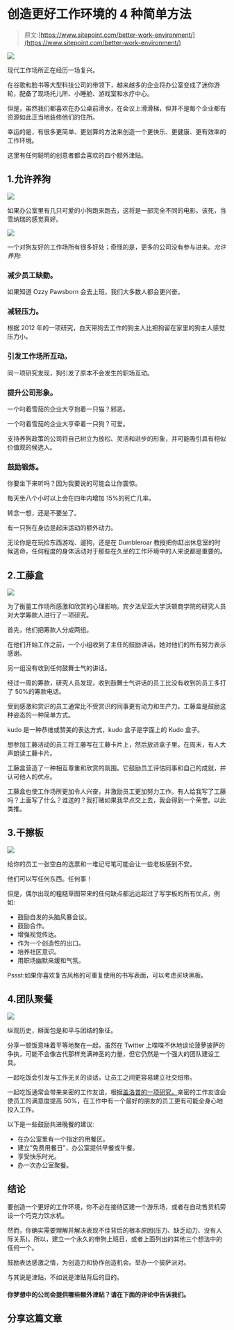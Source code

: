 # 创造更好工作环境的 4 种简单方法

> 原文:[https://www.sitepoint.com/better-work-environment/](https://www.sitepoint.com/better-work-environment/)

![](../Images/039a1f0a04518abfdf1b81e54daa81d5.png)

现代工作场所正在经历一场复兴。

在谷歌和脸书等大型科技公司的带领下，越来越多的企业将办公室变成了迷你游轮，配备了现场托儿所、小睡舱、游戏室和水疗中心。

但是，虽然我们都喜欢在办公桌前滑水，在会议上滑滑梯，但并不是每个企业都有资源如此正当地装修他们的住所。

幸运的是，有很多更简单、更划算的方法来创造一个更快乐、更健康、更有效率的工作环境。

这里有任何聪明的创意者都会喜欢的四个额外津贴。

## 1.允许养狗

![](../Images/2237c477613390f1e61db3b94bb1e5b1.png)

如果办公室里有几只可爱的小狗跑来跑去，这将是一部完全不同的电影。该死，当雪纳瑞的感觉真好。

![](../Images/530d30f657c3b45a5a422a46de70bcb3.png)

一个对狗友好的工作场所有很多好处；奇怪的是，更多的公司没有参与进来。*允许养狗:* 

### 减少员工缺勤。

如果知道 Ozzy Pawsborn 会去上班，我们大多数人都会更兴奋。

### 减轻压力。

根据 2012 年的一项研究，白天带狗去工作的狗主人比把狗留在家里的狗主人感觉压力小。

### 引发工作场所互动。

同一项研究发现，狗引发了原本不会发生的职场互动。

### 提升公司形象。

一个叼着雪茄的企业大亨抱着一只猫？邪恶。

一个叼着雪茄的企业大亨牵着一只狗？可爱。

支持养狗政策的公司将自己树立为放松、灵活和进步的形象，并可能吸引具有相似价值观的候选人。

### 鼓励锻炼。

你要坐下来听吗？因为我要说的可能会让你震惊。

每天坐八个小时以上会在四年内增加 15%的死亡几率。

转念一想，还是不要坐了。

有一只狗在身边是起床运动的额外动力。

无论你是在玩捡东西游戏、遛狗，还是在 Dumbleroar 教授把你赶出休息室的时候逃命，任何程度的身体活动对于那些在久坐的工作环境中的人来说都是重要的。

## 2.工藤盒

![](../Images/cdc2d24c2f2966f22d94922fe528c2d8.png)

为了衡量工作场所感激和欣赏的心理影响，宾夕法尼亚大学沃顿商学院的研究人员对大学筹款人进行了一项研究。

首先，他们把筹款人分成两组。

在他们开始工作之前，一个小组收到了主任的鼓励讲话，她对他们的所有努力表示感谢。

另一组没有收到任何鼓舞士气的讲话。

经过一周的筹款，研究人员发现，收到鼓舞士气讲话的员工比没有收到的员工多打了 50%的筹款电话。

受到感激和赏识的员工通常比不受赏识的同事更有动力和生产力。工藤盒是鼓励这种姿态的一种简单方式。

kudo 是一种恭维或赞美的表达方式，kudo 盒子是字面上的 Kudo 盒子。

想参加工藤活动的员工将工藤写在工藤卡片上，然后放进盒子里。在周末，有人大声朗读工藤卡片。

工藤盒营造了一种相互尊重和欣赏的氛围。它鼓励员工评估同事和自己的成就，并认可他人的优点。

工藤盒也使工作场所更加令人兴奋，并激励员工更加努力工作。有人给我写了工藤吗？上面写了什么？谁送的？我打赌如果我早点交上去，我会得到一个荣誉。以此类推。

## 3.干擦板

![](../Images/0c08160e7710b823ba034eb6ec22b8d7.png)

给你的员工一张空白的选票和一堆记号笔可能会让一些老板感到不安。

他们可以写任何东西。任何事！

但是，偶尔出现的粗糙草图带来的任何缺点都远远超过了写字板的所有优点，例如:

*   鼓励自发的头脑风暴会议。
*   鼓励合作。
*   增强视觉传达。
*   作为一个创造性的出口。
*   培养社区意识。
*   用职场幽默来缓和气氛。

Pssst:如果你喜欢复古风格的可重复使用的书写表面，可以考虑买块黑板。

## 4.团队聚餐

![](../Images/0126ad71ca3196e1065db316207bc675.png)

纵观历史，掰面包是和平与团结的象征。

分享一顿饭意味着平等地聚在一起，虽然在 Twitter 上喋喋不休地谈论菠萝披萨的争执，可能不会像古代那样充满神圣的力量，但它仍然是一个强大的团队建设工具。

一起吃饭会引发与工作无关的谈话，让员工之间更容易建立社交纽带。

一起吃饭通常会带来亲密的工作友谊，根据[盖洛普的一项研究，](https://hbr.org/2013/07/we-all-need-friends-at-work)亲密的工作友谊会使员工的满意度提高 50%，在工作中有一个最好的朋友的员工更有可能全身心地投入工作。

以下是一些鼓励共进晚餐的建议:

*   在办公室里有一个指定的用餐区。
*   建立“免费用餐日”，办公室提供早餐或午餐。
*   享受快乐时光。
*   办一次办公室聚餐。

## 结论

要创造一个更好的工作环境，你不必在接待区建一个游乐场，或者在自动售货机旁设一个巧克力饮水机。

然而，你确实需要理解并解决表现不佳背后的根本原因(压力、缺乏动力、没有人际关系)。所以，建立一个永久的带狗上班日，或者上面列出的其他三个想法中的任何一个。

鼓励表达感激之情，为创造力和协作创造机会。举办一个披萨派对。

与其说是津贴，不如说是津贴背后的目的。

#### 你梦想中的公司会提供哪些额外津贴？请在下面的评论中告诉我们。

## 分享这篇文章